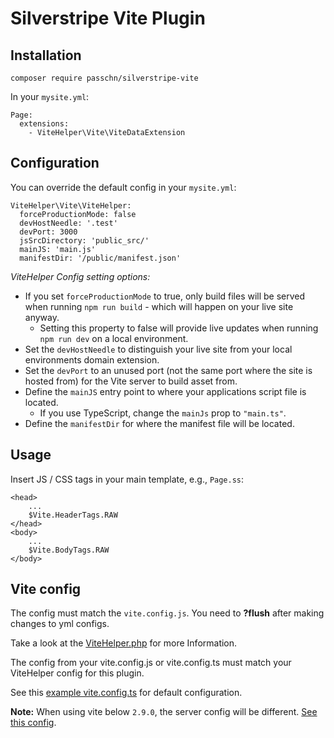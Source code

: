 # Silverstripe Vite Plugin

## Installation

```
composer require passchn/silverstripe-vite
```

In your `mysite.yml`:

```
Page:
  extensions:
    - ViteHelper\Vite\ViteDataExtension
```

## Configuration

You can override the default config in your `mysite.yml`:

```
ViteHelper\Vite\ViteHelper:
  forceProductionMode: false
  devHostNeedle: '.test'
  devPort: 3000
  jsSrcDirectory: 'public_src/'
  mainJS: 'main.js'
  manifestDir: '/public/manifest.json'
```

*ViteHelper Config setting options:*
- If you set `forceProductionMode` to true, only build files will be served when running `npm run build` - which will happen on your live site anyway.
  - Setting this property to false will provide live updates when running `npm run dev` on a local environment.
- Set the `devHostNeedle` to distinguish your live site from your local environments domain extension.
- Set the `devPort` to an unused port (not the same port where the site is hosted from) for the Vite server to build asset from.
- Define the `mainJS` entry point to where your applications script file is located.
  - If you use TypeScript, change the `mainJs` prop to `"main.ts"`.
- Define the `manifestDir` for where the manifest file will be located.

## Usage

Insert JS / CSS tags in your main template, e.g., `Page.ss`:

```
<head>
    ...
    $Vite.HeaderTags.RAW
</head>
<body>
    ...
    $Vite.BodyTags.RAW
</body>
```

## Vite config

The config must match the `vite.config.js`. You need to **?flush** after making changes to yml configs.

Take a look at the [ViteHelper.php](https://github.com/passchn/silverstripe-vite/blob/master/src/Vite/ViteHelper.php) for more Information. 

The config from your vite.config.js or vite.config.ts must match your ViteHelper config for this plugin.

See this [example vite.config.ts](https://github.com/brandcom/silverstripe-vite/wiki/example-vite-config) for default configuration. 

**Note:** When using vite below `2.9.0`, the server config will be different. [See this config](https://github.com/brandcom/silverstripe-vite/wiki/example-vite-config#vite-below-290).
